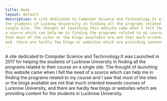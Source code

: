 ```yaml
---
title: Home
layout: default
description: A site dedicated to Computer Science and Technnology.It was Launched in 2017 for helping
the students of Lucknow University in finding all the programs related to their course on a
single site. The thought of launching this website came when I felt the need of
a source which can help me in finding the programs related to my course and I saw
that most of the sites or the blogs available are not that much oriented towards courses of Lucknow University,
and  there are hardly few blogs or websites which are providing content for the students in Lucknow University.
---
```


A site dedicated to Computer Science and Technnology.It was Launched in 2017 for helping
the students of Lucknow University in finding all the programs related to their course on a
single site. The thought of launching this website came when I felt the need of
a source which can help me in finding the programs related to my course and I saw
that most of the sites or the blogs available are not that much oriented towards courses of Lucknow University,
and  there are hardly few blogs or websites which are providing content for the students in Lucknow University.
